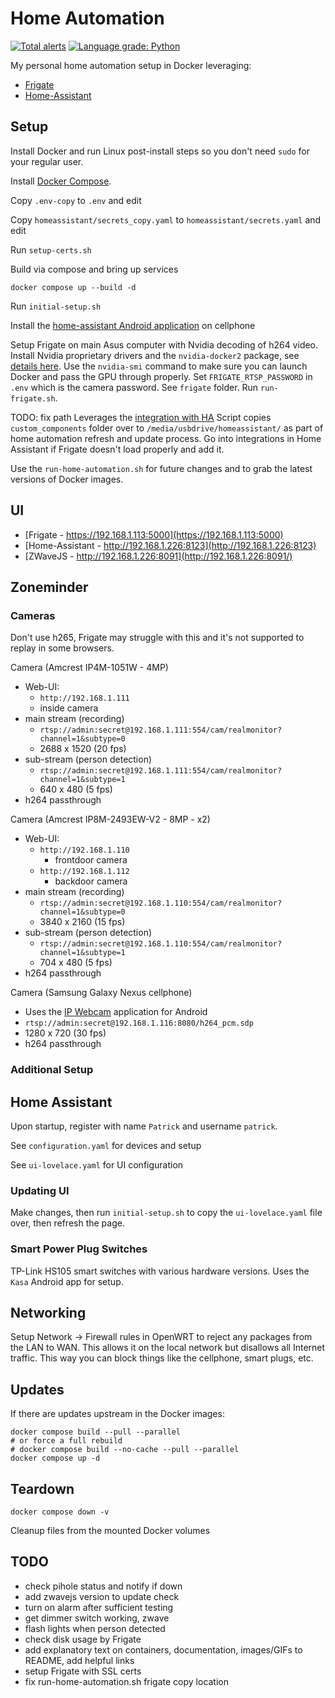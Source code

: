 # Home Automation

[![Total alerts](https://img.shields.io/lgtm/alerts/g/firefly2442/home-automation.svg?logo=lgtm&logoWidth=18)](https://lgtm.com/projects/g/firefly2442/home-automation/alerts/)
[![Language grade: Python](https://img.shields.io/lgtm/grade/python/g/firefly2442/home-automation.svg?logo=lgtm&logoWidth=18)](https://lgtm.com/projects/g/firefly2442/home-automation/context:python)

My personal home automation setup in Docker leveraging:

* [Frigate](https://github.com/blakeblackshear/frigate)
* [Home-Assistant](https://github.com/home-assistant/home-assistant)

## Setup

Install Docker and run Linux post-install steps so you don't need `sudo` for your regular user.

Install [Docker Compose](https://docs.docker.com/compose/).

Copy `.env-copy` to `.env` and edit

Copy `homeassistant/secrets_copy.yaml` to `homeassistant/secrets.yaml` and edit

Run `setup-certs.sh`

Build via compose and bring up services

```shell
docker compose up --build -d
```

Run `initial-setup.sh`

Install the [home-assistant Android application](https://play.google.com/store/apps/details?id=io.homeassistant.companion.android&hl=en_US)
on cellphone

Setup Frigate on main Asus computer with Nvidia decoding of h264 video.  Install Nvidia proprietary drivers
and the `nvidia-docker2` package, see [details here](https://docs.nvidia.com/datacenter/cloud-native/container-toolkit/install-guide.html#docker).
Use the `nvidia-smi` command to make sure you can launch Docker and pass the GPU through properly.
Set `FRIGATE_RTSP_PASSWORD` in `.env` which is the camera password.  See `frigate` folder.  Run `run-frigate.sh`.

TODO: fix path
Leverages the [integration with HA](https://blakeblackshear.github.io/frigate/usage/home-assistant)
Script copies `custom_components` folder over to `/media/usbdrive/homeassistant/` as part of home automation
refresh and update process.  Go into integrations in Home Assistant if Frigate doesn't load properly and add it.

Use the `run-home-automation.sh` for future changes and to grab the latest versions of Docker images.

## UI

* [Frigate - https://192.168.1.113:5000](https://192.168.1.113:5000)
* [Home-Assistant - http://192.168.1.226:8123](http://192.168.1.226:8123)
* [ZWaveJS - http://192.168.1.226:8091](http://192.168.1.226:8091/)

## Zoneminder

### Cameras

Don't use h265, Frigate may struggle with this and it's not supported to replay in some browsers.

Camera (Amcrest IP4M-1051W - 4MP)

* Web-UI:
  * `http://192.168.1.111`
  * inside camera
* main stream (recording)
  * `rtsp://admin:secret@192.168.1.111:554/cam/realmonitor?channel=1&subtype=0`
  * 2688 x 1520 (20 fps)
* sub-stream (person detection)
  * `rtsp://admin:secret@192.168.1.111:554/cam/realmonitor?channel=1&subtype=1`
  * 640 x 480 (5 fps)
* h264 passthrough

Camera (Amcrest IP8M-2493EW-V2 - 8MP - x2)

* Web-UI:
  * `http://192.168.1.110`
    * frontdoor camera
  * `http://192.168.1.112`
    * backdoor camera
* main stream (recording)
  * `rtsp://admin:secret@192.168.1.110:554/cam/realmonitor?channel=1&subtype=0`
  * 3840 x 2160 (15 fps)
* sub-stream (person detection)
  * `rtsp://admin:secret@192.168.1.110:554/cam/realmonitor?channel=1&subtype=1`
  * 704 x 480 (5 fps)
* h264 passthrough

Camera (Samsung Galaxy Nexus cellphone)

* Uses the [IP Webcam](https://play.google.com/store/apps/details?id=com.pas.webcam&hl=en_US)
application for Android
* `rtsp://admin:secret@192.168.1.116:8080/h264_pcm.sdp`
* 1280 x 720 (30 fps)
* h264 passthrough

### Additional Setup

## Home Assistant

Upon startup, register with name `Patrick` and username `patrick`.

See `configuration.yaml` for devices and setup

See `ui-lovelace.yaml` for UI configuration

### Updating UI

Make changes, then run `initial-setup.sh` to copy the `ui-lovelace.yaml` file over,
then refresh the page.

### Smart Power Plug Switches

TP-Link HS105 smart switches with various hardware versions.  Uses the `Kasa` Android app for setup.

## Networking

Setup Network -> Firewall rules in OpenWRT to reject any packages from the LAN
to WAN.  This allows it on the local network
but disallows all Internet traffic.  This way you can block things like the
cellphone, smart plugs, etc.

## Updates

If there are updates upstream in the Docker images:

```shell
docker compose build --pull --parallel
# or force a full rebuild
# docker compose build --no-cache --pull --parallel
docker compose up -d
```

## Teardown

```shell
docker compose down -v
```

Cleanup files from the mounted Docker volumes

## TODO

* check pihole status and notify if down
* add zwavejs version to update check
* turn on alarm after sufficient testing
* get dimmer switch working, zwave
* flash lights when person detected
* check disk usage by Frigate
* add explanatory text on containers, documentation, images/GIFs to README, add helpful links
* setup Frigate with SSL certs
* fix run-home-automation.sh frigate copy location

